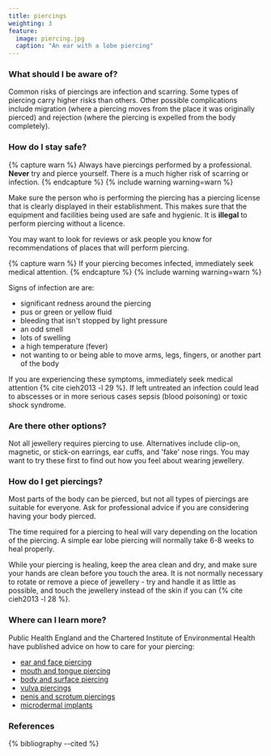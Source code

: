 ```yaml
---
title: piercings
weighting: 3
feature:
  image: piercing.jpg
  caption: "An ear with a lobe piercing"
---
```


### What should I be aware of?

Common risks of piercings are infection and scarring. Some types of piercing carry higher risks than others. Other possible complications include migration (where a piercing moves from the place it was originally pierced) and rejection (where the piercing is expelled from the body completely).

### How do I stay safe?

{% capture warn %}
Always have piercings performed by a professional. **Never** try and pierce yourself. There is a much higher risk of scarring or infection.
{% endcapture %}
{% include warning warning=warn %}

Make sure the person who is performing the piercing has a piercing license that is clearly displayed in their establishment. This makes sure that the equipment and facilities being used are safe and hygienic. It is **illegal** to perform piercing without a licence.  

You may want to look for reviews or ask people you know for recommendations of places that will perform piercing.

{% capture warn %}
If your piercing becomes infected, immediately seek medical attention. 
{% endcapture %}
{% include warning warning=warn %}

Signs of infection are are:

- significant redness around the piercing 
- pus or green or yellow fluid
- bleeding that isn't stopped by light pressure
- an odd smell
- lots of swelling
- a high temperature (fever)
- not wanting to or being able to move arms, legs, fingers, or another part of the body

If you are experiencing these symptoms, immediately seek medical attention {% cite cieh2013 -l 29 %}. If left untreated an infection could lead to abscesses or in more serious cases sepsis (blood poisoning) or toxic shock syndrome. 

### Are there other options?

Not all jewellery requires piercing to use. Alternatives include clip-on, magnetic, or stick-on earrings, ear cuffs, and 'fake' nose rings. You may want to try these first to find out how you feel about wearing jewellery.

### How do I get piercings?

Most parts of the body can be pierced, but not all types of piercings are suitable for everyone. Ask for professional advice if you are considering having your body pierced.

The time required for a piercing to heal will vary depending on the location of the piercing. A simple ear lobe piercing will normally take 6-8 weeks to heal properly.

While your piercing is healing, keep the area clean and dry, and make sure your hands are clean before you touch the area. It is not normally necessary to rotate or remove a piece of jewellery - try and handle it as little as possible, and touch the jewellery instead of the skin if you can {% cite cieh2013 -l 28 %}.

### Where can I learn more?

Public Health England and the Chartered Institute of Environmental Health have published advice on how to care for your piercing:

- [ear and face piercing](https://www.cieh.org/media/1974/tattoo-toolkit_part-c_02-ear-and-face-piercing-aftercare.pdf)
- [mouth and tongue piercing](https://www.cieh.org/media/1975/tattoo-toolkit_part-c_03-oral-piercing-aftercare.pdf)
- [body and surface piercing](https://www.cieh.org/media/1976/tattoo-toolkit_part-c_04-body-and-surface-piercing-aftercare.pdf)
- [vulva piercings](https://www.cieh.org/media/1977/tattoo-toolkit_part-c_05-genital-piercing-female-aftercare.pdf)
- [penis and scrotum piercings](https://www.cieh.org/media/1978/tattoo-toolkit_part-c_06-genital-piercing-male-aftercare.pdf)
- [microdermal implants](https://www.cieh.org/media/1979/tattoo-toolkit_part-c_07-microdermal-implants-aftercare.pdf)

### References

{% bibliography --cited %}